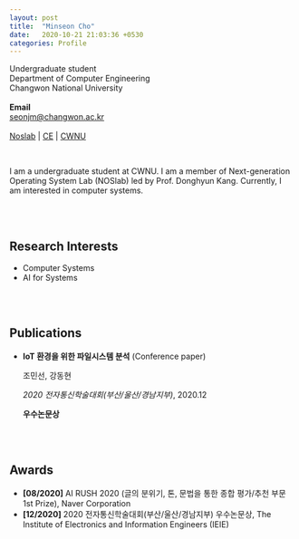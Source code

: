 ```yaml
---
layout: post
title:  "Minseon Cho"
date:   2020-10-21 21:03:36 +0530
categories: Profile
---
```


Undergraduate student
<br>
Department of Computer Engineering
<br>
Changwon National University
<br>
<br>
**Email**
<br>
seonjm@changwon.ac.kr
<br>
<br>
[Noslab][Noslab] | [CE][CE] | [CWNU][CWNU]

[Noslab]: https://noslab.github.io/
[CE]: http://www.changwon.ac.kr/ce
[CWNU]: http://www.changwon.ac.kr/
<br>

I am a undergraduate student at CWNU. I am a member of Next-generation Operating System Lab (NOSlab) led by Prof. Donghyun Kang. Currently, I am interested in computer systems.

<br>

<br>

## Research Interests

- Computer Systems
- AI for Systems

<br>

<br>

## Publications

- **IoT 환경을 위한 파일시스템 분석** (Conference paper)

  조민선, 강동현

  *2020 전자통신학술대회(부산/울산/경남지부)*, 2020.12

  **우수논문상**

<br>

<br>

## Awards

- **[08/2020]** AI RUSH 2020 (글의 분위기, 톤, 문법을 통한 종합 평가/추천 부문 1st Prize), Naver Corporation
- **[12/2020]** 2020 전자통신학술대회(부산/울산/경남지부) 우수논문상, The Institute of Electronics and Information Engineers (IEIE)

<br>

<br>

<br>